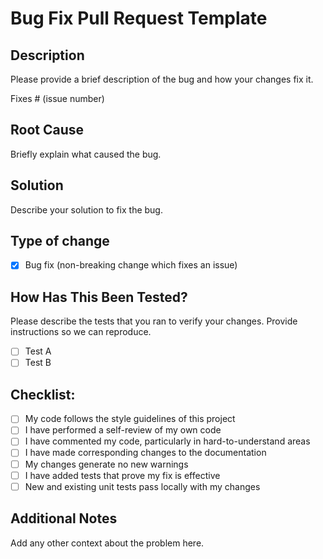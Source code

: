 # Bug Fix Pull Request Template

## Description
Please provide a brief description of the bug and how your changes fix it.

Fixes # (issue number)

## Root Cause
Briefly explain what caused the bug.

## Solution
Describe your solution to fix the bug.

## Type of change
- [x] Bug fix (non-breaking change which fixes an issue)

## How Has This Been Tested?
Please describe the tests that you ran to verify your changes. Provide instructions so we can reproduce.

- [ ] Test A
- [ ] Test B

## Checklist:
- [ ] My code follows the style guidelines of this project
- [ ] I have performed a self-review of my own code
- [ ] I have commented my code, particularly in hard-to-understand areas
- [ ] I have made corresponding changes to the documentation
- [ ] My changes generate no new warnings
- [ ] I have added tests that prove my fix is effective
- [ ] New and existing unit tests pass locally with my changes

## Additional Notes
Add any other context about the problem here.